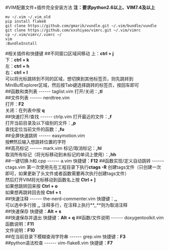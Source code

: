 #VIM配置文件+插件完全安装方法
**注：要求python2.6以上、VIM7.4及以上**
```
mv ~/.vim ~/.vim_old
pip install flake8
git clone https://github.com/gmarik/vundle.git ~/.vim/bundle/vundle
git clone https://github.com/xxshiyao/vimrc.git ~/.vim/vimrc
cp ~/.vim/vimrc/.vimrc ~/
vim
:BundleInstall
```
#相关插件和快捷键
##不同窗口区域间移动
上：**ctrl + j**  
下：**ctrl + k**  
左：**ctrl + h**  
右：**ctrl + l**  
可以将光标跳转到不同的区域，想切换到其他标签页，则先跳转到MiniBufExplorer区域，然后按Tab键选择跳转的标签页，按回车即可  
##函数和类列表 ------ taglist.vim
打开/关闭：**,tl**  
##文件列表 ------ nerdtree.vim  
打开：**F2**  
关闭：在列表中按 **q**  
##快速打开/查找 ------ ctrlp.vim
打开最近的文件：**,f**  
打开当前目录及以下级别的文件：**,p**  
查找定位当前文件的函数：**,fu**  
##全屏快速跳转 ------ easymotion.vim  
按**ff**然后输入想跳转位置的字符  
##高亮标记 ------ mark.vim
标记/取消标记：**,hl**  
取消所有标记（将光标移动到未标记的单词上使用）：**,hh**  
##一键切换.h和.cpp ------ a.vim
快捷键：**F12** 
##函数实现/定义自动跳转 ------ ctags.vim
第一次使用先在工程目录下执行**ctags -R** 创建tags文件（只创建一次即可，如果更新了头文件或者函数需要再次执行创建tags文件）  
然后打开VIM将光标移动到函数名上按 **Ctrl + ]**  
如果想跳转回来按 **Ctrl + o**  
如果想再跳转回去按 **Ctrl + t**  
##快速注释 ------ the-nerd-commenter.vim
快捷键：**,,**  
可以选中多行按 **,,** 注释多行，在注释上执行**,,**则为取消注释  
##快速保存
快捷键：**Alt + s**  
##快速保存并退出
快捷键：**Alt + q** 
##函数/文件说明 ------ doxygentoolkit.vim
函数说明：**F11**  
文件说明：**F10**  
##在当前目录下模糊查询字符串 ------ grep.vim
快捷键：**F3**  
##python语法检查 ------ vim-flake8.vim
快捷键：**F7** 
